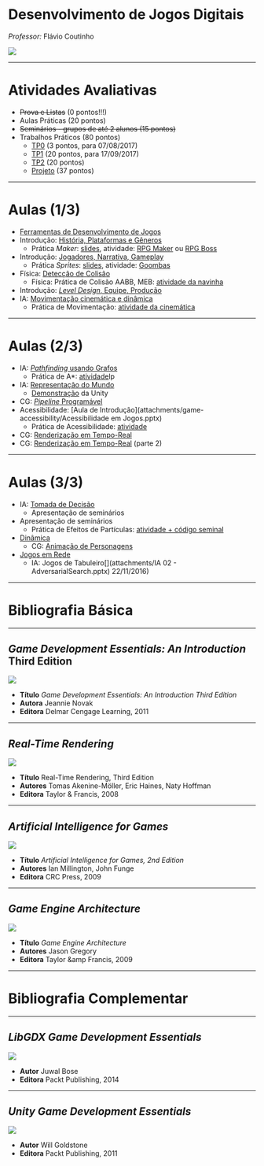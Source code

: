 <!--
bespokeEvent: bullets.disable
-->

# Desenvolvimento de Jogos Digitais

*Professor:* Flávio Coutinho

<img class="portrait" src="images/flavio-avatar.jpg">

---
# Atividades Avaliativas

- ~~Prova e Listas~~ (0 pontos!!!)
- Aulas Práticas (20 pontos)
- ~~Seminários [][seminar] - grupos de até 2 alunos (15 pontos)~~
- Trabalhos Práticos (80 pontos)
  - [TP0][tp0] (3 pontos, para 07/08/2017)
  - [TP1][tp1] (20 pontos, para 17/09/2017)
  - [TP2][tp2] (20 pontos)
  - [Projeto][final] (37 pontos)

[tp0]: http://fegemo.github.io/cefet-web/assignments/tp0/#9
[tp1]: https://github.com/fegemo/cefet-games/tree/master/assignments/tp1-autogame
[tp1-repo]: https://github.com/fegemo/cefet-games-meow-au
[tp2]: https://github.com/fegemo/cefet-games/tree/master/assignments/tp2-meow-au-again
[final]: https://github.com/fegemo/cefet-games/blob/master/assignments/final/README.md
[seminar]: https://github.com/fegemo/cefet-games/tree/master/assignments/seminar

---
# Aulas (1/3)

- [Ferramentas de Desenvolvimento de Jogos](classes/tools/)
- Introdução: [História, Plataformas e Gêneros](classes/intro/)
  - Prática _Maker_: [slides](classes/rpgmaker),
    atividade: [RPG Maker][activity-rpgmaker] ou [RPG Boss][activity-rpgboss]
- Introdução: [Jogadores, Narrativa, Gameplay](classes/intro2/)
  - Prática _Sprites_: [slides](classes/2d-graphics),
    atividade: [Goombas][activity-sprites]
- Física: [Detecção de Colisão](classes/collision/)
  - Física: Prática de Colisão AABB, MEB: [atividade da navinha][activity-navinha]
- Introdução: [_Level Design_, Equipe, Produção](classes/intro3/)
- IA: [Movimentação cinemática e dinâmica](classes/movement)
  - Prática de Movimentação: [atividade da cinemática][activity-kinematics]

[activity-rpgmaker]: https://github.com/fegemo/cefet-games/tree/master/assignments/rpgmaker
[activity-rpgboss]: https://github.com/fegemo/cefet-games/tree/master/assignments/rpgboss
[activity-sprites]: https://github.com/fegemo/cefet-games-goomba
[activity-navinha]: https://github.com/fegemo/cefet-games-navinha
[activity-kinematics]: https://github.com/fegemo/cefet-games-cinematica

---
# Aulas (2/3)

- IA: [_Pathfinding_ usando Grafos](classes/pathfinding)
  - Prática de A*: [atividade][activity-pathfinding]lp
- IA: [Representação do Mundo](classes/world-representation)
  - [Demonstração](classes/unity) da Unity
- CG: [_Pipeline_ Programável](http://fegemo.github.io/cefet-cg/classes/programmable-pipeline/)
- Acessibilidade: [Aula de Introdução](attachments/game-accessibility/Acessibilidade em Jogos.pptx)
  - Prática de Acessibilidade: [atividade][activity-access]
- CG: [Renderização em Tempo-Real](classes/realtime-rendering-pt1)
- CG: [Renderização em Tempo-Real](classes/realtime-rendering-pt2) (parte 2)


[activity-pathfinding]: https://github.com/fegemo/cefet-games-pathfinding/
[activity-access]: https://github.com/fegemo/cefet-games/blob/master/assignments/gameover/README.md#prática-diretrizes-de-acessibilidade

---
# Aulas (3/3)


- IA: [Tomada de Decisão](classes/decision-making/)
  - Apresentação de seminários
- Apresentação de seminários
  - Prática de Efeitos de Partículas: [atividade + código seminal][activity-particle-effects]
- [Dinâmica](classes/dynamics)
  - CG: [Animação de Personagens](classes/animation)
- [Jogos em Rede](classes/networking)
  - IA: Jogos de Tabuleiro[](attachments/IA 02 - AdversarialSearch.pptx) 22/11/2016)

[activity-particle-effects]: https://github.com/fegemo/cefet-games-cauldron

<!--

- Prática Game Maker: [atividade][activity-gamemaker]
- IA: [Agentes Inteligentes](attachments/IA 01 - Agentes.pptx) (15/09/2015)
- Prática Robocode: [atividade][activity-robocode]
--->

---
# Bibliografia Básica

---
## _Game Development Essentials: An Introduction_ Third Edition

<div class="book-cover-container">
  <img class="book-cover" src="images/book-game-development-essentials-intro.jpg">
  <div class="book-left"></div>
</div>

- **Título**	_Game Development Essentials: An Introduction Third Edition_
- **Autora**	Jeannie Novak
- **Editora**	Delmar Cengage Learning, 2011

---
## _Real-Time Rendering_

<div class="book-cover-container">
  <img class="book-cover" src="images/book-rtr3.jpg">
  <div class="book-left"></div>
</div>

- **Título**	Real-Time Rendering, Third Edition
- **Autores**	Tomas Akenine-Möller, Eric Haines, Naty Hoffman
- **Editora**	Taylor &amp; Francis, 2008

---
## _Artificial Intelligence for Games_

<div class="book-cover-container">
  <img class="book-cover" src="images/book-ai-for-games.jpg">
  <div class="book-left book-light"></div>
</div>

- **Título**	_Artificial Intelligence for Games, 2nd Edition_
- **Autores**	Ian Millington, John Funge
- **Editora**	CRC Press, 2009

---
## _Game Engine Architecture_

<div class="book-cover-container">
  <img class="book-cover" src="images/book-game-engine-architecture.jpg">
  <div class="book-left book-light"></div>
</div>

- **Título**	_Game Engine Architecture_
- **Autores**	Jason Gregory
- **Editora**	Taylor &amp Francis, 2009

---
# Bibliografia Complementar

---
## _LibGDX Game Development Essentials_

<div class="book-cover-container">
  <img class="book-cover" src="images/book-libgdx.jpg">
  <div class="book-left"></div>
</div>

- **Autor** Juwal Bose
- **Editora** Packt Publishing, 2014

---
## _Unity Game Development Essentials_

<div class="book-cover-container">
  <img class="book-cover" src="images/book-unity.jpg">
  <div class="book-left"></div>
</div>

- **Autor** Will Goldstone
- **Editora** Packt Publishing, 2011
